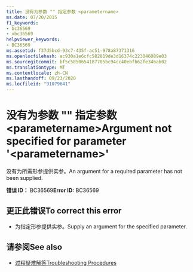```yaml
---
title: 没有为参数 "" 指定参数 <parametername>
ms.date: 07/20/2015
f1_keywords:
- bc36569
- vbc36569
helpviewer_keywords:
- BC36569
ms.assetid: f37d5bcd-93c7-435f-ac51-978a87371316
ms.openlocfilehash: ac930a1e6cfc582819de3d16374c223046089e03
ms.sourcegitcommit: bf5c5850654187705bc94cc40ebfb62fe346ab02
ms.translationtype: MT
ms.contentlocale: zh-CN
ms.lasthandoff: 09/23/2020
ms.locfileid: "91079641"
---
```

# <a name="argument-not-specified-for-parameter-parametername"></a><span data-ttu-id="6a587-102">没有为参数 "" 指定参数 \<parametername></span><span class="sxs-lookup"><span data-stu-id="6a587-102">Argument not specified for parameter '\<parametername>'</span></span>

<span data-ttu-id="6a587-103">没有为所需形参提供实参。</span><span class="sxs-lookup"><span data-stu-id="6a587-103">An argument for a required parameter has not been supplied.</span></span>  
  
 <span data-ttu-id="6a587-104">**错误 ID：** BC36569</span><span class="sxs-lookup"><span data-stu-id="6a587-104">**Error ID:** BC36569</span></span>  
  
## <a name="to-correct-this-error"></a><span data-ttu-id="6a587-105">更正此错误</span><span class="sxs-lookup"><span data-stu-id="6a587-105">To correct this error</span></span>  
  
- <span data-ttu-id="6a587-106">为指定形参提供实参。</span><span class="sxs-lookup"><span data-stu-id="6a587-106">Supply an argument for the specified parameter.</span></span>  
  
## <a name="see-also"></a><span data-ttu-id="6a587-107">请参阅</span><span class="sxs-lookup"><span data-stu-id="6a587-107">See also</span></span>

- [<span data-ttu-id="6a587-108">过程疑难解答</span><span class="sxs-lookup"><span data-stu-id="6a587-108">Troubleshooting Procedures</span></span>](../programming-guide/language-features/procedures/troubleshooting-procedures.md)
